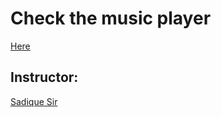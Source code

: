 <h1>Check the music player </h1>
<a href ="https://rupeshsaha.github.io/musicplayer.github.io/">Here</a>

<h2>Instructor:</h2><a href="https://github.com/sadique-cws">Sadique Sir</a>

